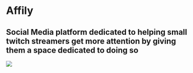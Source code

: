 # Affily

## Social Media platform dedicated to helping small twitch streamers get more attention by giving them a space dedicated to doing so

<p>
<img src="https://img.shields.io/website?down_color=red&down_message=down&up_color=green&up_message=up&url=https%3A%2F%2Fstatuspage.freshping.io%2F57497-Affily%2Fcheck%2F687402">
</p>
